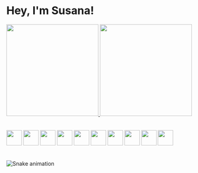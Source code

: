 <link href="https://fonts.googleapis.com/css2?family=Titan+One&display=swap" rel="stylesheet">

<h1 style="align-items: center">Hey, I'm Susana!  </h1>

<div>
  <a href="https://github.com/susanassilva">
  <img height="240em" src="https://github-readme-stats.vercel.app/api?username=susanassilva&show_icons=true&theme=dracula&include_all_commits=true&count_private=true"/>
  <a href="https://github.com/anuraghazra/github-readme-stats"><img height="240em" src="https://github-readme-stats.vercel.app/api/top-langs/?username=susanassilva&langs_count=10&theme=dracula"/> </a>
</div>
<div style="display:inline_block">
  <br><br>
  <img height="40em" align="center" src="https://cdn.jsdelivr.net/gh/devicons/devicon/icons/html5/html5-original.svg" />
  <img height="40em" align="center" src="https://cdn.jsdelivr.net/gh/devicons/devicon/icons/css3/css3-original.svg" />
  <img height="40em" align="center" src="https://cdn.jsdelivr.net/gh/devicons/devicon/icons/bootstrap/bootstrap-plain.svg" />
  <img height="40em" align="center" src="https://cdn.jsdelivr.net/gh/devicons/devicon/icons/javascript/javascript-plain.svg" />
  <img height="40em" align="center" src="https://cdn.jsdelivr.net/gh/devicons/devicon/icons/jquery/jquery-original.svg" />
    <img height="40em" align="center" src="https://cdn.jsdelivr.net/gh/devicons/devicon/icons/angularjs/angularjs-plain.svg" />
  <img height="40em" align="center" src="https://cdn.jsdelivr.net/gh/devicons/devicon/icons/typescript/typescript-original.svg" />
  <img height="40em" align="center" src="https://cdn.jsdelivr.net/gh/devicons/devicon/icons/python/python-original.svg" />
  <img height="40em" align="center" src="https://cdn.jsdelivr.net/gh/devicons/devicon/icons/dot-net/dot-net-plain.svg" />
  <img height="40em" align="center" src="https://cdn.jsdelivr.net/gh/devicons/devicon/icons/csharp/csharp-original.svg" />

  
  
  
  
          
                                         
</div>

  
 # <div>
   ![Snake animation](https://github.com/susanassilva/susanassilva/blob/output/github-contribution-grid-snake.svg)
  </div>


<!--
**susanasilva95/susanasilva95** is a ✨ _special_ ✨ repository because its `README.md` (this file) appears on your GitHub profile.

Here are some ideas to get you started:

- 🔭 I’m currently working on ...
- 🌱 I’m currently learning ...
- 👯 I’m looking to collaborate on ...
- 🤔 I’m looking for help with ...
- 💬 Ask me about ...
- 📫 How to reach me: ...
- 😄 Pronouns: ...
- ⚡ Fun fact: ...
-->
